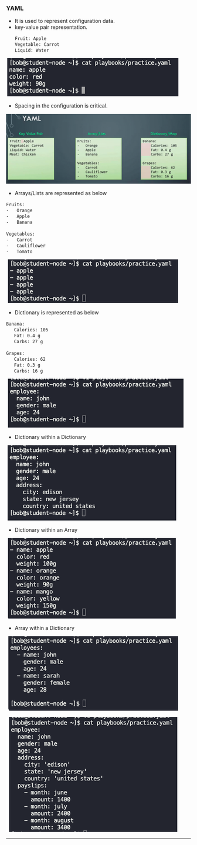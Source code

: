 
### YAML
- It is used to represent configuration data.
- key-value pair representation.
	```
	Fruit: Apple
	Vegetable: Carrot
	Liquid: Water
	```

![yamlproperties.png](Attachments/yamlproperties.png)

- Spacing in the configuration is critical.

![yamlkeyvalpair.png](Attachments/yamlkeyvalpair.png)

- Arrays/Lists are represented as below
```
Fruits:
-   Orange
-   Apple
-   Banana

Vegetables:
-   Carrot
-   Cauliflower
-   Tomato
```

![yamlarray.png](Attachments/yamlarray.png)

- Dictionary is represented as below
```
Banana:
   Calories: 105
   Fat: 0.4 g
   Carbs: 27 g

Grapes:
   Calories: 62
   Fat: 0.3 g
   Carbs: 16 g
```

![yamldictionary.png](Attachments/yamldictionary.png)

- Dictionary within a Dictionary

![yamldictionarywithindictionary.png](Attachments/yamldictionarywithindictionary.png)

- Dictionary within an Array

![yamlarraydictionary.png](Attachments/yamlarraydictionary.png)

- Array within a Dictionary

![yamldictionaryarray.png](Attachments/yamldictionaryarray.png)

![yamldictionaryarray-2.png](Attachments/yamldictionaryarray-2.png)


---




